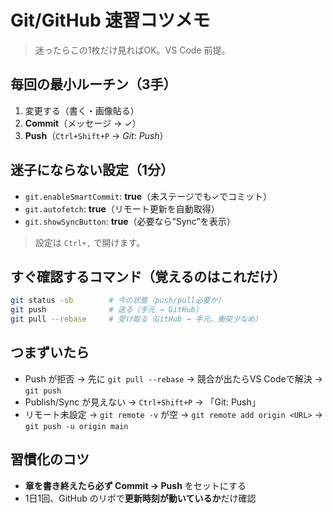 # Git/GitHub 速習コツメモ

> 迷ったらこの1枚だけ見ればOK。VS Code 前提。

## 毎回の最小ルーチン（3手）
1) 変更する（書く・画像貼る）  
2) **Commit**（メッセージ → ✓）  
3) **Push**（`Ctrl+Shift+P` → *Git: Push*）

## 迷子にならない設定（1分）
- `git.enableSmartCommit`: **true**（未ステージでも✓でコミット）  
- `git.autofetch`: **true**（リモート更新を自動取得）  
- `git.showSyncButton`: **true**（必要なら“Sync”を表示）

> 設定は `Ctrl+,` で開けます。

## すぐ確認するコマンド（覚えるのはこれだけ）
```bash
git status -sb        # 今の状態（push/pull必要か）
git push              # 送る（手元 → GitHub）
git pull --rebase     # 受け取る（GitHub → 手元、衝突少なめ）
```

## つまずいたら
- Push が拒否 → 先に `git pull --rebase` → 競合が出たらVS Codeで解決 → `git push`
- Publish/Sync が見えない → `Ctrl+Shift+P` → 「Git: Push」
- リモート未設定 → `git remote -v` が空 → `git remote add origin <URL>` → `git push -u origin main`

## 習慣化のコツ
- **章を書き終えたら必ず Commit → Push** をセットにする  
- 1日1回、GitHub のリポで**更新時刻が動いているか**だけ確認
